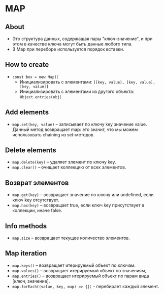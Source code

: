 # MAP

## About
- Это структура данных, содержащая пары "ключ-значение", и при этом в качестве ключа могут быть данные любого типа.
- В Map при переборе используется порядок вставки.

## How to create
- `const box = new Map()`
  - Инициализировать с элементами: `[[key, value], [key, value], [key, value]]`
  - Инициализировать с элементами из другого объекта: `Object.entries(obj)`

## Add elements
- `map.set(key, value)` – записывает по ключу key значение value.  
Данный метод возвращает map: это значит, что мы можем использовать chaining из set-методов.

## Delete elements
- `map.delete(key)` – удаляет элемент по ключу key.
- `map.clear()` – очищает коллекцию от всех элементов.

## Возврат элементов
- `map.get(key)` – возвращает значение по ключу или undefined, если ключ key отсутствует.
- `map.has(key)` – возвращает true, если ключ key присутствует в коллекции, иначе false.

## Info methods
- `map.size` – возвращает текущее количество элементов.

## Map iteration
- `map.keys()` – возвращает итерируемый объект по ключам.
- `map.values()` – возвращает итерируемый объект по значениям,
- `map.entries()` – возвращает итерируемый объект по парам вида [ключ, значение].
- `map.forEach((value, key, map) => {})` - перебирает каждый элемент.